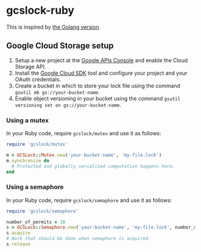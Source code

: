 # gcslock-ruby

This is inspired by [the Golang version](https://github.com/marcacohen/gcslock).

## Google Cloud Storage setup

1. Setup a new project at the [Google APIs Console](https://console.developers.google.com) and enable the Cloud Storage API.
1. Install the [Google Cloud SDK](https://cloud.google.com/sdk/downloads) tool and configure your project and your OAuth credentials.
1. Create a bucket in which to store your lock file using the command `gsutil mb gs://your-bucket-name`.
1. Enable object versioning in your bucket using the command `gsutil versioning set on gs://your-bucket-name`.

### Using a mutex

In your Ruby code, require `gcslock/mutex` and use it as follows:

```ruby
require 'gcslock/mutex'

m = GCSLock::Mutex.new('your-bucket-name', 'my-file.lock')
m.synchronize do
  # Protected and globally serialized computation happens here.
end
```

### Using a semaphore

In your Ruby code, require `gcslock/semaphore` and use it as follows:

```ruby
require 'gcslock/semaphore'

number_of_permits = 10
s = GCSLock::Semaphore.new('your-bucket-name', 'my-file.lock', number_of_permits)
s.acquire
# Work that should be done when semaphore is acquired
s.release
```

